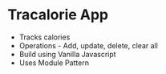 # Tracalorie App

- Tracks calories
- Operations - Add, update, delete, clear all
- Build using Vanilla Javascript
- Uses Module Pattern
